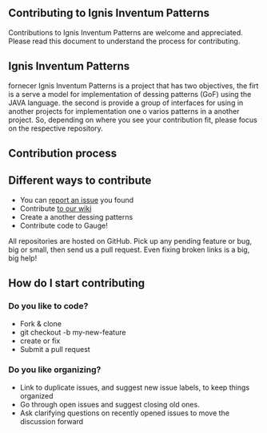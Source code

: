 ## Contributing to Ignis Inventum Patterns

Contributions to Ignis Inventum Patterns are welcome and appreciated. Please read this document to understand the process for contributing.

## Ignis Inventum Patterns
fornecer
Ignis Inventum Patterns is a project that has two objectives, the firt is a serve a model for implementation of dessing patterns (GoF) using
the JAVA language. the second is provide a group of interfaces for using in another projects for implementation one o varios patterns in a
another project. So, depending on where you see your contribution fit, please focus on the respective repository.

## Contribution process

## Different ways to contribute

* You can [report an issue](https://github.com/cleidsondias/ignis-inventum-patterns/issues) you found
* Contribute [to our wiki](https://github.com/cleidsondias/ignis-inventum-patterns/wiki) 
* Create a another dessing patterns 
* Contribute code to Gauge! 

All repositories are hosted on GitHub. Pick up any pending feature or bug, big or small, then send us a pull request. Even fixing broken links is a big, big help!

## How do I start contributing

### Do you like to code?

- Fork & clone 
- git checkout -b my-new-feature
- create or fix
- Submit a pull request

### Do you like organizing?
- Link to duplicate issues, and suggest new issue labels, to keep things organized
- Go through open issues and suggest closing old ones.
- Ask clarifying questions on recently opened issues to move the discussion forward
